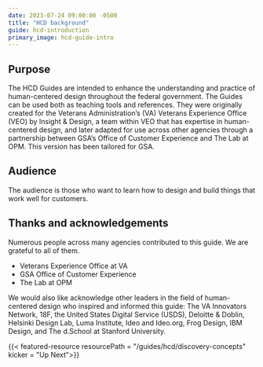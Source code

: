 ```yaml
---
date: 2023-07-24 09:00:00 -0500
title: "HCD background"
guide: hcd-introduction
primary_image: hcd-guide-intro
---
```


## Purpose

The HCD Guides are intended to enhance the understanding and practice of human-centered design throughout the federal government. The Guides can be used both as teaching tools and references. They were originally created for the Veterans Administration’s (VA) Veterans Experience Office (VEO) by Insight & Design, a team within VEO that has expertise in human-centered design, and later adapted for use across other agencies through a partnership between GSA’s Office of Customer Experience and The Lab at OPM. This version has been tailored for GSA.


## Audience

The audience is those who want to learn how to design and build things that work well for customers.


## Thanks and acknowledgements

Numerous people across many agencies contributed to this guide. We are grateful to all of them.

- Veterans Experience Office at VA
- GSA Office of Customer Experience
- The Lab at OPM

We would also like acknowledge other leaders in the field of human-centered design who inspired and informed this guide: The VA Innovators Network, 18F, the United States Digital Service (USDS), Deloitte & Doblin, Helsinki Design Lab, Luma Institute, Ideo and Ideo.org, Frog Design, IBM Design, and The d.School at Stanford University.

{{< featured-resource resourcePath = "/guides/hcd/discovery-concepts" kicker = "Up Next">}}